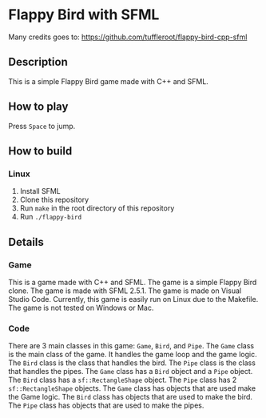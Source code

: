 # Flappy Bird with SFML

Many credits goes to: <https://github.com/tuffleroot/flappy-bird-cpp-sfml>

## Description

This is a simple Flappy Bird game made with C++ and SFML.

## How to play

Press `Space` to jump.

## How to build

### Linux

1. Install SFML
2. Clone this repository
3. Run `make` in the root directory of this repository
4. Run `./flappy-bird`

## Details

### Game

This is a game made with C++ and SFML. The game is a simple Flappy Bird clone. The game is made with SFML 2.5.1. The game is made on Visual Studio Code. Currently, this game is easily run on Linux due to the Makefile. The game is not tested on Windows or Mac.

### Code

There are 3 main classes in this game: `Game`, `Bird`, and `Pipe`. The `Game` class is the main class of the game. It handles the game loop and the game logic. The `Bird` class is the class that handles the bird. The `Pipe` class is the class that handles the pipes. The `Game` class has a `Bird` object and a `Pipe` object. The `Bird` class has a `sf::RectangleShape` object. The `Pipe` class has 2 `sf::RectangleShape` objects. The `Game` class has objects that are used make the Game logic. The `Bird` class has objects that are used to make the bird. The `Pipe` class has objects that are used to make the pipes.
